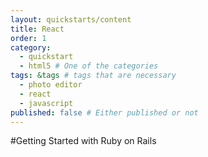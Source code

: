 ```yaml
---
layout: quickstarts/content
title: React 
order: 1
category: 
  - quickstart
  - html5 # One of the categories
tags: &tags # tags that are necessary
  - photo editor 
  - react
  - javascript
published: false # Either published or not 
---
```


#Getting Started with Ruby on Rails
